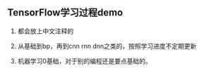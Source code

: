 ## TensorFlow学习过程demo

1. 都会放上中文注释的

2. 从基础到bp，再到cnn rnn dnn之类的，按照学习进度不定期更新

3. 机器学习0基础，对于别的编程还是要点基础的。